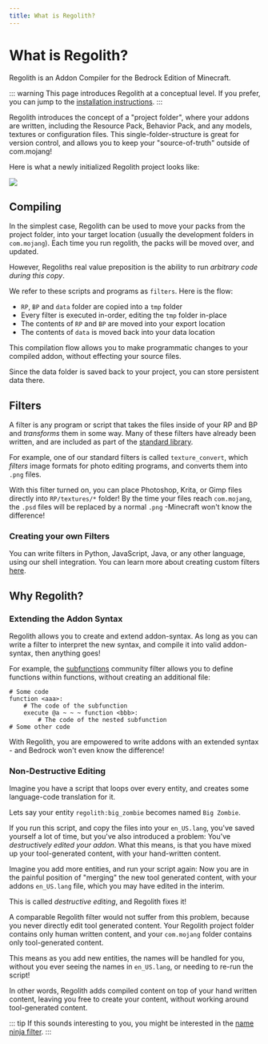 ```yaml
---
title: What is Regolith?
---
```


# What is Regolith?

Regolith is an Addon Compiler for the Bedrock Edition of Minecraft.

::: warning
This page introduces Regolith at a conceptual level. If you prefer, you can jump to the [installation instructions](/guide/installing).
:::

Regolith introduces the concept of a "project folder", where your addons are written, including the Resource Pack, Behavior Pack, and any models, textures or configuration files. This single-folder-structure is great for version control, and allows you to keep your "source-of-truth" outside of com.mojang!

Here is what a newly initialized Regolith project looks like:

![](/assets/images/introduction/project_folder.png)

## Compiling

In the simplest case, Regolith can be used to move your packs from the project folder, into your target location (usually the development folders in `com.mojang`). Each time you run regolith, the packs will be moved over, and updated.

However, Regoliths real value preposition is the ability to run *arbitrary code during this copy*.

We refer to these scripts and programs as `filters`. Here is the flow:
- `RP`, `BP` and `data` folder are copied into a `tmp` folder
- Every filter is executed in-order, editing the `tmp` folder in-place
- The contents of `RP` and `BP` are moved into your export location
- The contents of `data` is moved back into your data location

This compilation flow allows you to make programmatic changes to your compiled addon, without effecting your source files.  

Since the data folder is saved back to your project, you can store persistent data there. 

## Filters

A filter is any program or script that takes the files inside of your RP and BP and *transforms* them in some way. Many of these filters have already been written, and are included as part of the [standard library](/standard-library). 

For example, one of our standard filters is called `texture_convert`, which *filters* image formats for photo editing programs, and converts them into `.png` files.

With this filter turned on, you can place Photoshop, Krita, or Gimp files directly into `RP/textures/*` folder! By the time your files reach `com.mojang`, the `.psd` files will be replaced by a normal `.png` -Minecraft won't know the difference!

### Creating your own Filters

You can write filters in Python, JavaScript, Java, or any other language, using our shell integration. You can learn more about creating custom filters [here](/filters/custom-filters).

## Why Regolith?

### Extending the Addon Syntax

Regolith allows you to create and extend addon-syntax. As long as you can write a filter to interpret the new syntax, and compile it into valid addon-syntax, then anything goes! 

For example, the [subfunctions](https://github.com/Nusiq/regolith-filters/tree/master/subfunctions) community filter allows you to define functions within functions, without creating an additional file:

```
# Some code
function <aaa>:
    # The code of the subfunction
    execute @a ~ ~ ~ function <bbb>:
        # The code of the nested subfunction
# Some other code
```

With Regolith, you are empowered to write addons with an extended syntax - and Bedrock won't even know the difference!

### Non-Destructive Editing

Imagine you have a script that loops over every entity, and creates some language-code translation for it. 

Lets say your entity `regolith:big_zombie` becomes named `Big Zombie`.

If you run this script, and copy the files into your `en_US.lang`, you've saved yourself a lot of time, but you've also introduced a problem: You've *destructively edited your addon*. What this means, is that you have mixed up your tool-generated content, with your hand-written content. 

Imagine you add more entities, and run your script again: Now you are in the painful position of "merging" the new tool generated content, with your addons `en_US.lang` file, which you may have edited in the interim.

This is called *destructive editing*, and Regolith fixes it!

A comparable Regolith filter would not suffer from this problem, because you never directly edit tool generated content. Your Regolith project folder contains only human written content, and your `com.mojang` folder contains only tool-generated content.

This means as you add new entities, the names will be handled for you, without you ever seeing the names in `en_US.lang`, or needing to re-run the script!

In other words, Regolith adds compiled content on top of your hand written content, leaving you free to create your content, without working around tool-generated content.

::: tip
If this sounds interesting to you, you might be interested in the [name ninja filter](https://github.com/Bedrock-OSS/regolith-filters/tree/master/name_ninja).
:::
